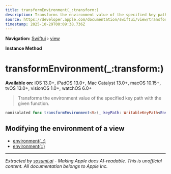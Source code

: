 ```yaml
---
title: transformEnvironment(_:transform:)
description: Transforms the environment value of the specified key path with the given function.
source: https://developer.apple.com/documentation/swiftui/view/transformenvironment(_:transform:)
timestamp: 2025-10-29T00:09:38.736Z
---
```


**Navigation:** [Swiftui](/documentation/swiftui) › [view](/documentation/swiftui/view)

**Instance Method**

# transformEnvironment(_:transform:)

**Available on:** iOS 13.0+, iPadOS 13.0+, Mac Catalyst 13.0+, macOS 10.15+, tvOS 13.0+, visionOS 1.0+, watchOS 6.0+

> Transforms the environment value of the specified key path with the given function.

```swift
nonisolated func transformEnvironment<V>(_ keyPath: WritableKeyPath<EnvironmentValues, V>, transform: @escaping (inout V) -> Void) -> some View
```

## Modifying the environment of a view

- [environment(_:)](/documentation/swiftui/view/environment(_:))
- [environment(_:_:)](/documentation/swiftui/view/environment(_:_:))

---

*Extracted by [sosumi.ai](https://sosumi.ai) - Making Apple docs AI-readable.*
*This is unofficial content. All documentation belongs to Apple Inc.*
